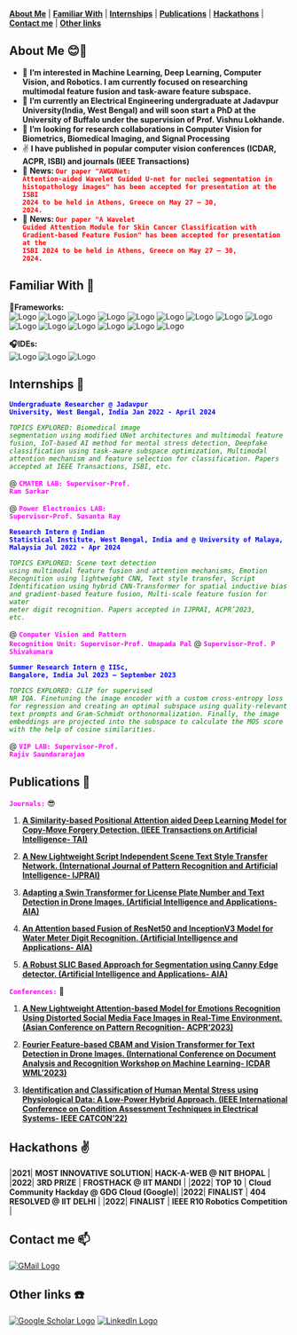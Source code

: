 <link rel="stylesheet" href="style.css">

**[About Me](#about-me)** | **[Familiar With](#familiar-with)** | **[Internships](#internships)** | **[Publications](#publications)** | **[Hackathons](#hackathons)** | **[Contact me](#contact-me)** | **[Other links](#other-links)**

## About Me 😊👋 <a id="about-me"></a>
- 👀 **I’m interested in Machine Learning, Deep Learning, Computer Vision, and Robotics. I am currently focused on researching multimodal feature fusion and task-aware feature subspace.** 
- 🌱 **I’m currently an Electrical Engineering undergraduate at Jadavpur University(India, West Bengal) and will soon start a PhD at the University of Buffalo under the supervision of Prof. Vishnu Lokhande.**
- 💞️ **I’m looking for research collaborations in Computer Vision for Biometrics, Biomedical Imaging,  and Signal Processing**
- ✌️ **I have published in popular computer vision conferences (ICDAR, ACPR, ISBI) and journals (IEEE Transactions)**
- 📳 **News: <code style="color: red">Our paper "AWGUNet: Attention-aided Wavelet Guided U-net for nuclei segmentation in histopathology images" has been accepted for presentation at the ISBI 2024 to be held in Athens, Greece on May 27 – 30, 2024.</code>**
- 📳 **News: <code style="color: red">Our paper "A Wavelet Guided Attention Module for Skin Cancer Classification with Gradient-based Feature Fusion" has been accepted for presentation at the ISBI 2024 to be held in Athens, Greece on May 27 – 30, 2024.</code>**

## Familiar With 👀 <a id="familiar-with"></a>

**🍴Frameworks:** <br/>
![Logo](https://img.shields.io/badge/Python-FFD43B?style=for-the-badge&logo=python&logoColor=darkgreen) 
![Logo](https://img.shields.io/badge/C%2B%2B-00599C?style=for-the-badge&logo=c%2B%2B&logoColor=white)
![Logo](https://img.shields.io/badge/C-00599C?style=for-the-badge&logo=c&logoColor=white)
![Logo](https://img.shields.io/badge/PHP-777BB4?style=for-the-badge&logo=php&logoColor=white)
![Logo](https://img.shields.io/badge/Keras-D00000?style=for-the-badge&logo=Keras&logoColor=white)
![Logo](https://img.shields.io/badge/scikit_learn-F7931E?style=for-the-badge&logo=scikit-learn&logoColor=white)
![Logo](https://img.shields.io/badge/TensorFlow-FF6F00?style=for-the-badge&logo=TensorFlow&logoColor=white)
![Logo](https://img.shields.io/badge/SciPy-654FF0?style=for-the-badge&logo=SciPy&logoColor=white)
![Logo](https://img.shields.io/badge/Numpy-777BB4?style=for-the-badge&logo=numpy&logoColor=white)
![Logo](https://img.shields.io/badge/Pandas-2C2D72?style=for-the-badge&logo=pandas&logoColor=white)
![Logo](https://img.shields.io/badge/Streamlit-FF4B4B?style=for-the-badge&logo=Streamlit&logoColor=white)
![Logo](https://img.shields.io/badge/OpenCV-27338e?style=for-the-badge&logo=OpenCV&logoColor=white)
![Logo](https://img.shields.io/badge/Jupyter-F37626.svg?&style=for-the-badge&logo=Jupyter&logoColor=white)
![Logo](https://img.shields.io/badge/Arduino-00979D?style=for-the-badge&logo=Arduino&logoColor=white)
![Logo](https://img.shields.io/badge/Raspberry%20Pi-A22846?style=for-the-badge&logo=Raspberry%20Pi&logoColor=white)

**🎧IDEs:** <br/>
![Logo](https://img.shields.io/badge/Visual_Studio-5C2D91?style=for-the-badge&logo=visual%20studio&logoColor=white)
![Logo](https://img.shields.io/badge/pycharm-143?style=for-the-badge&logo=pycharm&logoColor=black&color=black&labelColor=green)
![Logo](https://img.shields.io/badge/Colab-F9AB00?style=for-the-badge&logo=googlecolab&color=525252)

## Internships 💫 <a id="internships"></a>

**<code style="color: blue">Undergraduate Researcher @ Jadavpur University, West Bengal, India Jan 2022 - April 2024</code>**

*<code style="color: green">TOPICS EXPLORED: Biomedical image segmentation using modified UNet architectures and multimodal feature fusion,  IoT-based AI method for mental stress detection, Deepfake classification using task-aware subspace optimization, Multimodal attention mechanism and feature selection for classification. Papers accepted at IEEE Transactions, ISBI, etc.</code>*

@ **<code style="color: fuchsia">CMATER LAB: Supervisor-Prof. Ram Sarkar</code>**

@ **<code style="color: fuchsia">Power Electronics LAB: Supervisor-Prof. Susanta Ray</code>**

**<code style="color: blue">Research Intern @ Indian Statistical Institute, West Bengal, India and @ University of Malaya, Malaysia Jul 2022 - Apr 2024</code>**

*<code style="color: green">TOPICS EXPLORED: Scene text detection using multimodal feature fusion and attention mechanisms, Emotion Recognition using lightweight CNN, Text style transfer, Script Identification using hybrid CNN-Transformer for spatial inductive bias and gradient-based feature fusion, Multi-scale feature fusion for water meter digit recognition. Papers accepted in IJPRAI, ACPR’2023, etc.</code>*

@ **<code style="color: fuchsia">Computer Vision and Pattern Recognition Unit: Supervisor-Prof. Umapada Pal</code>**
@ **<code style="color: fuchsia">Supervisor-Prof. P Shivakumara</code>**

**<code style="color: blue">Summer Research Intern @ IISc, Bangalore, India Jul 2023 – September 2023</code>**

*<code style="color: green">TOPICS EXPLORED: CLIP for supervised NR IQA. Finetuning the image encoder with a custom cross-entropy loss for regression and creating an optimal subspace using quality-relevant text prompts and Gram-Schmidt orthonormalization. Finally, the image embeddings are projected into the subspace to calculate the MOS score with the help of cosine similarities.</code>*

@ **<code style="color: fuchsia">VIP LAB: Supervisor-Prof. Rajiv Saundararajan</code>**

## Publications 💪 <a id="publications"></a>
**<code style="color: fuchsia">Journals:</code>** 😎

1. [**A Similarity-based Positional Attention aided Deep Learning Model for Copy-Move Forgery Detection. (IEEE Transactions on Artificial Intelligence- TAI)**](https://scholar.google.com/citations?view_op=view_citation&hl=en&user=exgiMpgAAAAJ&citation_for_view=exgiMpgAAAAJ:ULOm3_A8WrAC)
   
2. [**A New Lightweight Script Independent Scene Text Style Transfer Network. (International Journal of Pattern Recognition and Artificial Intelligence- IJPRAI)**](https://scholar.google.com/citations?view_op=view_citation&hl=en&user=exgiMpgAAAAJ&citation_for_view=exgiMpgAAAAJ:KlAtU1dfN6UC)

3. [**Adapting a Swin Transformer for License Plate Number and Text Detection in Drone Images. (Artificial Intelligence and Applications- AIA)**](https://scholar.google.com/citations?view_op=view_citation&hl=en&user=exgiMpgAAAAJ&citation_for_view=exgiMpgAAAAJ:roLk4NBRz8UC)

4. [**An Attention based Fusion of ResNet50 and InceptionV3 Model for Water Meter Digit Recognition. (Artificial Intelligence and Applications- AIA)**](https://scholar.google.com/citations?view_op=view_citation&hl=en&user=exgiMpgAAAAJ&citation_for_view=exgiMpgAAAAJ:Zph67rFs4hoC)

5. [**A Robust SLIC Based Approach for Segmentation using Canny Edge detector. (Artificial Intelligence and Applications- AIA)**](https://scholar.google.com/citations?view_op=view_citation&hl=en&user=exgiMpgAAAAJ&citation_for_view=exgiMpgAAAAJ:hqOjcs7Dif8C)

**<code style="color: fuchsia">Conferences:</code>** 😬
1. [**A New Lightweight Attention-based Model for Emotions Recognition Using Distorted Social Media Face Images in Real-Time Environment. (Asian Conference on Pattern Recognition- ACPR’2023)**](https://scholar.google.com/citations?view_op=view_citation&hl=en&user=exgiMpgAAAAJ&citation_for_view=exgiMpgAAAAJ:8k81kl-MbHgC)

2. [**Fourier Feature-based CBAM and Vision Transformer for Text Detection in Drone Images. (International Conference on Document Analysis and Recognition Workshop on Machine Learning- ICDAR WML’2023)**](https://scholar.google.com/citations?view_op=view_citation&hl=en&user=exgiMpgAAAAJ&citation_for_view=exgiMpgAAAAJ:Se3iqnhoufwC)
  
3. [**Identification and Classification of Human Mental Stress using Physiological Data: A Low-Power Hybrid Approach. (IEEE International Conference on Condition Assessment Techniques in Electrical Systems- IEEE CATCON’22)**](https://scholar.google.com/citations?view_op=view_citation&hl=en&user=exgiMpgAAAAJ&citation_for_view=exgiMpgAAAAJ:LkGwnXOMwfcC)

## Hackathons ✌️ <a id="hackathons"></a>

|**2021**| **MOST INNOVATIVE SOLUTION**| **HACK-A-WEB @ NIT BHOPAL**                     |
|**2022**| **3RD PRIZE**               | **FROSTHACK @ IIT MANDI**                       |
|**2022**| **TOP 10**                  | **Cloud Community Hackday @ GDG Cloud (Google)**|
|**2022**| **FINALIST**                | **404 RESOLVED @ IIT DELHI**                    |
|**2022**| **FINALIST**                | **IEEE R10 Robotics Competition**               |

## Contact me 📫 <a id="contact-me"></a>

[![GMail Logo](https://img.shields.io/badge/Gmail-D14836?style=for-the-badge&logo=gmail&logoColor=white)](mailto:aroy80321@gmail.com)

## Other links ☎️ <a id="other-links"></a>

[![Google Scholar Logo](https://img.shields.io/badge/Google%20Scholar-4285F4?style=for-the-badge&logo=google-scholar&logoColor=white)](https://scholar.google.com/citations?user=exgiMpgAAAAJ&hl=en)
[![LinkedIn Logo](https://img.shields.io/badge/LinkedIn-0077B5?style=for-the-badge&logo=linkedin&logoColor=white)](https://www.linkedin.com/in/ayush-roy-59a79b223/)
